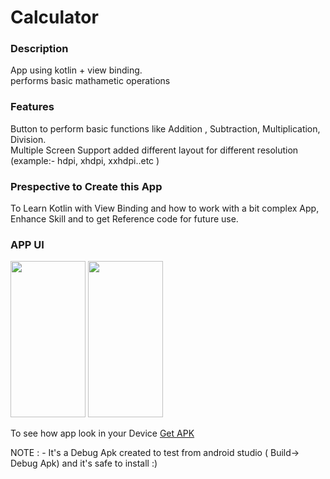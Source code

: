 # Calculator

<h3>Description</h3>

App using kotlin + view binding.<br>
performs basic mathametic operations

<h3>Features</h3>

Button to perform basic functions like  Addition , Subtraction, Multiplication, Division.<br>
Multiple Screen Support added different layout for different resolution (example:- hdpi, xhdpi, xxhdpi..etc ) 

<h3>Prespective to Create this App</h3>

To Learn Kotlin with View Binding and how to work with a bit complex App,
Enhance Skill and to get Reference code for future use.

<h3>APP UI</h3>

<img src="https://user-images.githubusercontent.com/80971603/120899685-92f1c900-c64e-11eb-90fd-0e02850dc2bd.jpg" width="120px" height="250px"/>
<img src="https://user-images.githubusercontent.com/80971603/120899700-a2711200-c64e-11eb-8b35-ef82110e85cb.jpg" width="120px" height="250px"/>

To see how app look in your Device <a href="https://drive.google.com/file/d/1eI1WvVb2gdkcZcGsQ0G8kRsWQj-jRV5N/view?usp=sharing">Get APK</a>

NOTE : - It's a Debug Apk created to test from android studio ( Build-> Debug Apk) and it's safe to install :)
